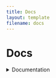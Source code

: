 ```yaml
---
title: Docs
layout: template
filename: docs 
--- 
```


# Docs
<details>
<summary>Documentation</summary>
  
<a href="/ras-lang/docs/vars">Vars<a>
  <br>
<a href="/ras-lang/docs/while">While<a>
  <br>
<a href="/ras-lang/docs/each">For loop<a>
  <br>
<a href="/ras-lang/docs/func">Functions<a>
  <br>
<a href="/ras-lang/docs/input">Getting Input<a>
<br>
<a href="/ras-lang/docs/if">If statements<a>
</details>
